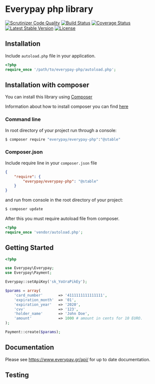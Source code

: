 # Everypay php library
[![Scrutinizer Code Quality](https://scrutinizer-ci.com/g/everypay/everypay-php/badges/quality-score.png?b=master)](https://scrutinizer-ci.com/g/everypay/everypay-php/?branch=master) [![Build Status](https://travis-ci.org/everypay/everypay-php.svg)](https://travis-ci.org/everypay/everypay-php?branch=master) [![Coverage Status](https://coveralls.io/repos/everypay/everypay-php/badge.svg?branch=master&service=github)](https://coveralls.io/github/everypay/everypay-php?branch=master) [![Latest Stable Version](https://poser.pugx.org/everypay/everypay-php/v/stable)](https://packagist.org/packages/everypay/everypay-php) [![License](https://poser.pugx.org/everypay/everypay-php/license)](https://packagist.org/packages/everypay/everypay-php)
## Installation

Include `autoload.php` file in your application.
```php
<?php
require_once '/path/to/everypay-php/autoload.php';
```

## Installation with composer
You can install this library using [Composer](http://getcomposer.org)

Information about how to install composer you can find [here](https://getcomposer.org/doc/00-intro.md) 

### Command line
In root directory of your project run through a console:
```bash
$ composer require "everypay/everypay-php":"@stable"
```
### Composer.json
Include require line in your ```composer.json``` file
```json
{
	"require": {
    	"everypay/everypay-php": "@stable"
    }
}
```
and run from console in the root directory of your project:
```bash
$ composer update
```

After this you must require autoload file from composer.
```php
<?php
require_once 'vendor/autoload.php';
```

## Getting Started

```php
<?php

use Everypay\Everypay;
use Everypay\Payment;

Everypay::setApiKey('sk_YoUraPikEy');

$params = array(
    'card_number'       => '4111111111111111',
    'expiration_month'  => '01',
    'expiration_year'   => '2020',
    'cvv'               => '123',
	'holder_name'       => 'John Doe',
    'amount'            => 1000 # amount in cents for 10 EURO.
);

Payment::create($params);

```

## Documentation

Please see https://www.everypay.gr/api/ for up to date documentation.

## Testing

<?php

//testing with real requests to API
phpunit.phar --configure phpunit_remote.xml tests/PaymentTest

//testing with mocks locally (default)
phpunit.phar --configure phpunit_local.xml tests/PaymentTest

